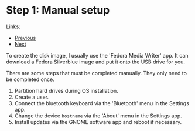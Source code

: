 # Step 1: Manual setup

Links:

- [Previous](./README.md)
- [Next](./02-AcquireRepo.md)

To create the disk image, I usually use the 'Fedora Media Writer' app. It can download a Fedora Silverblue image and put it onto the USB drive for you.

There are some steps that must be completed manually. They only need to be completed once.

1. Partition hard drives during OS installation.
2. Create a user.
3. Connect the bluetooth keyboard via the 'Bluetooth' menu in the Settings app.
4. Change the device `hostname` via the 'About' menu in the Settings app.
5. Install updates via the GNOME software app and reboot if necessary.
